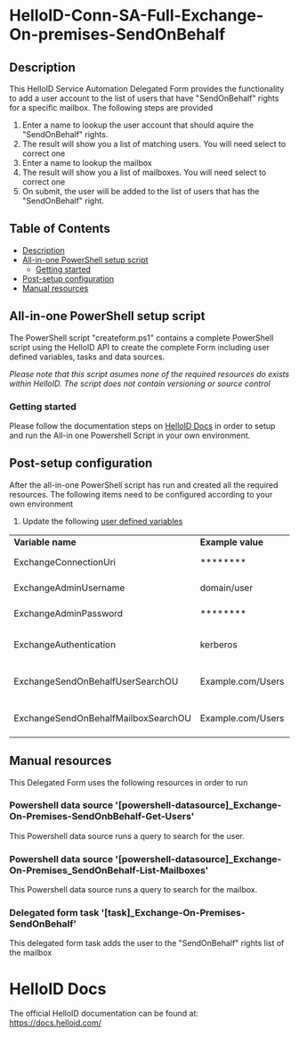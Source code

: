 # HelloID-Conn-SA-Full-Exchange-On-premises-SendOnBehalf

<!-- Description -->
## Description
This HelloID Service Automation Delegated Form provides the functionality to add a user account to the list of users that have "SendOnBehalf" rights for a specific mailbox. The following steps are provided

 1. Enter a name to lookup the user account that should aquire the "SendOnBehalf" rights.
 2. The result will show you a list of matching users. You will need select to correct one
 3. Enter a name to lookup the mailbox
 4. The result will show you a list of mailboxes. You will need select to correct one
 5. On submit, the user will be added to the list of users that has the "SendOnBehalf" right.

<!-- TABLE OF CONTENTS -->
## Table of Contents
* [Description](#description)
* [All-in-one PowerShell setup script](#all-in-one-powershell-setup-script)
  * [Getting started](#getting-started)
* [Post-setup configuration](#post-setup-configuration)
* [Manual resources](#manual-resources)


## All-in-one PowerShell setup script
The PowerShell script "createform.ps1" contains a complete PowerShell script using the HelloID API to create the complete Form including user defined variables, tasks and data sources.

 _Please note that this script asumes none of the required resources do exists within HelloID. The script does not contain versioning or source control_


### Getting started
Please follow the documentation steps on [HelloID Docs](https://docs.helloid.com/hc/en-us/articles/360017556559-Service-automation-GitHub-resources) in order to setup and run the All-in one Powershell Script in your own environment.


## Post-setup configuration
After the all-in-one PowerShell script has run and created all the required resources. The following items need to be configured according to your own environment
 1. Update the following [user defined variables](https://docs.helloid.com/hc/en-us/articles/360014169933-How-to-Create-and-Manage-User-Defined-Variables)
<table>
  <tr><td><strong>Variable name</strong></td><td><strong>Example value</strong></td><td><strong>Description</strong></td></tr>
  <tr><td>ExchangeConnectionUri</td><td>********</td><td>Exchange server URI</td></tr>
  <tr><td>ExchangeAdminUsername</td><td>domain/user</td><td>Exchange server admin account</td></tr>
  <tr><td>ExchangeAdminPassword</td><td>********</td><td>Exchange server admin password</td></tr>
  <tr><td>ExchangeAuthentication</td><td>kerberos</td><td>Exchange server authentication method</td></tr>
  <tr><td>ExchangeSendOnBehalfUserSearchOU</td><td>Example.com/Users</td><td>OrganizationalUnit to search for useraccount</td></tr>
   <tr><td>ExchangeSendOnBehalfMailboxSearchOU</td><td>Example.com/Users</td><td>OrganizationalUnit to search for mailbox</td></tr>
</table>

## Manual resources
This Delegated Form uses the following resources in order to run

### Powershell data source '[powershell-datasource]_Exchange-On-Premises-SendOnbBehalf-Get-Users'
This Powershell data source runs a query to search for the user.

### Powershell data source '[powershell-datasource]_Exchange-On-Premises_SendOnBehalf-List-Mailboxes'
This Powershell data source runs a query to search for the mailbox.

### Delegated form task '[task]_Exchange-On-Premises-SendOnBehalf'
This delegated form task adds the user to the "SendOnBehalf" rights list of the mailbox

# HelloID Docs
The official HelloID documentation can be found at: https://docs.helloid.com/